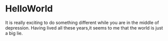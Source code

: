 # HelloWorld
It is really exciting to do something different while you are in the middle of depression.
Having lived all these years,it seems to me that the world is just a big lie.


